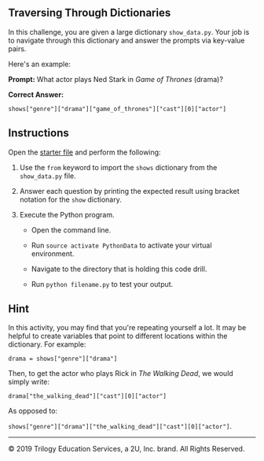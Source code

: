 ## Traversing Through Dictionaries

In this challenge, you are given a large dictionary `show_data.py`. Your job is to navigate through this dictionary and answer the prompts via key-value pairs.

Here's an example:

**Prompt:** What actor plays Ned Stark in _Game of Thrones_ (drama)?

**Correct Answer:**

`shows["genre"]["drama"]["game_of_thrones"]["cast"][0]["actor"]`

## Instructions

Open the [starter file](Unsolved/dicts-02.py) and perform the following:

1. Use the `from` keyword to import the `shows` dictionary from the `show_data.py` file.

2. Answer each question by printing the expected result using bracket notation for the `show` dictionary.

3. Execute the Python program.

    * Open the command line.

    * Run `source activate PythonData` to activate your virtual environment.

    * Navigate to the directory that is holding this code drill.

    * Run `python filename.py` to test your output.

## Hint

In this activity, you may find that you're repeating yourself a lot. It may be helpful to create variables that point to different locations within the dictionary. For example:

`drama = shows["genre"]["drama"]`

Then, to get the actor who plays Rick in _The Walking Dead_, we would simply write:

`drama["the_walking_dead"]["cast"][0]["actor"]` 

As opposed to:

`shows["genre"]["drama"]["the_walking_dead"]["cast"][0]["actor"]`.

---

© 2019 Trilogy Education Services, a 2U, Inc. brand. All Rights Reserved.
